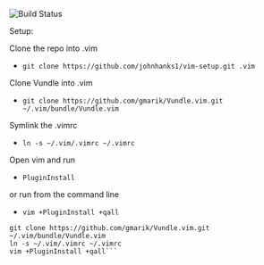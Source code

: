![Build Status](https://codebuild.us-east-1.amazonaws.com/badges?uuid=eyJlbmNyeXB0ZWREYXRhIjoiT1cvL0dmd2RGVXliNngzYTdOTXl1cTExK2xmTGVkRmRzSVZZbWlERDFQaEo3ZVllNFNydDFHRS9hQXg2N1VQUjNwQXlrcHVYRm1hZXpiYVQ1SUpQN2gwPSIsIml2UGFyYW1ldGVyU3BlYyI6ImRIQjNKcWhZaUpKZk90aksiLCJtYXRlcmlhbFNldFNlcmlhbCI6MX0%3D&branch=master)

Setup:

Clone the repo into .vim
* `git clone https://github.com/johnhanks1/vim-setup.git .vim`

Clone Vundle into .vim 
* `git clone https://github.com/gmarik/Vundle.vim.git ~/.vim/bundle/Vundle.vim`

Symlink the .vimrc  
* `ln -s ~/.vim/.vimrc ~/.vimrc` 

Open vim and run 
* `PluginInstall`

 or run from the command line 
* `vim +PluginInstall +qall`

```git clone https://github.com/johnhanks1/vim-setup.git .vim
git clone https://github.com/gmarik/Vundle.vim.git ~/.vim/bundle/Vundle.vim
ln -s ~/.vim/.vimrc ~/.vimrc
vim +PluginInstall +qall```
